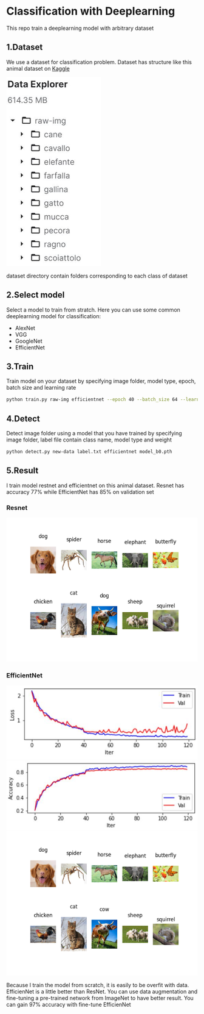 # Classification with Deeplearning
This repo train a deeplearning model with arbitrary dataset
## 1.Dataset
We use a dataset for classification problem. Dataset has structure like this animal dataset on [Kaggle](https://www.kaggle.com/alessiocorrado99/animals10)

![file](https://github.com/thienlk2000/Classification-with-Deeplearning/blob/main/images/github1.JPG)

dataset directory contain folders corresponding to each class of dataset

## 2.Select model
Select a model to train from stratch. Here you can use some common deeplearning model for classification:
- AlexNet 
- VGG 
- GoogleNet 
- EfficientNet

## 3.Train
Train model on your dataset by specifying image folder, model type, epoch, batch size and learning rate
```bash
python train.py raw-img efficientnet --epoch 40 --batch_size 64 --learning_rate 1e-2
```

## 4.Detect
Detect image folder using a model that you have trained by specifying image folder, label file contain class name, model type and weight 
```bash
python detect.py new-data label.txt efficientnet model_b0.pth 
```

## 5.Result 
I train model restnet and efficientnet on this animal dataset. Resnet has accuracy 77% while EfficientNet has 85% on validation set
### Resnet
![file](https://github.com/thienlk2000/Classification-with-Deeplearning/blob/main/images/img_test_resnet.png)

### EfficientNet
![file](https://github.com/thienlk2000/Classification-with-Deeplearning/blob/main/images/loss_ef.JPG)
![file](https://github.com/thienlk2000/Classification-with-Deeplearning/blob/main/images/acc_ef.JPG)
![file](https://github.com/thienlk2000/Classification-with-Deeplearning/blob/main/images/img_test_efficient.png)

Because I train the model from scratch, it is easily to be overfit with data. EfficienNet is a little better than ResNet.
You can use data augmentation and fine-tuning a pre-trained network from ImageNet to have better result. You can gain 97% accuracy with fine-tune EfficienNet
